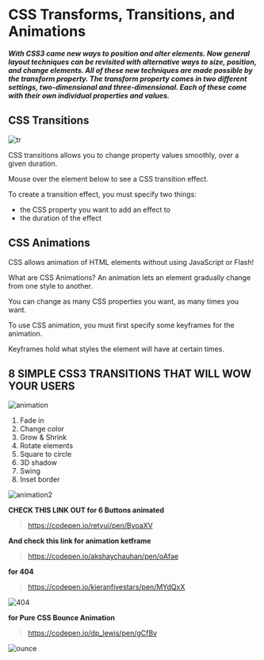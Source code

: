 # CSS Transforms, Transitions, and Animations

***With CSS3 came new ways to position and alter elements. Now general layout techniques can be revisited with alternative ways to size, position, and change elements. All of these new techniques are made possible by the transform property. The transform property comes in two different settings, two-dimensional and three-dimensional. Each of these come with their own individual properties and values.***



## CSS Transitions
![tr](https://i.pinimg.com/originals/34/9f/b6/349fb611022ec7f6176d26321fce0011.gif)


CSS transitions allows you to change property values smoothly, over a given duration.

 Mouse over the element below to see a CSS transition effect.

 To create a transition effect, you must specify two things: 
 * the CSS property you want to add an effect to 
 * the duration of the effect

 ## CSS Animations
CSS allows animation of HTML elements without using JavaScript or Flash!

What are CSS Animations?
An animation lets an element gradually change from one style to another.

You can change as many CSS properties you want, as many times you want.

To use CSS animation, you must first specify some keyframes for the animation.

Keyframes hold what styles the element will have at certain times.

## 8 SIMPLE CSS3 TRANSITIONS THAT WILL WOW YOUR USERS

![animation](https://codemyui.com/wp-content/uploads/2016/09/a-set-of-animated-css-spinners.gif)

1. Fade in
2. Change color
3. Grow & Shrink
4. Rotate elements
5. Square to circle
6. 3D shadow
7. Swing
8. Inset border

![animation2](https://miro.medium.com/max/858/1*-IvJVQWGu66RwuxXjUVNrg.gif)


**CHECK THIS LINK OUT for 6 Buttons animated** 
> https://codepen.io/retyui/pen/ByoaXV



**And check this link for animation ketframe**
> https://codepen.io/akshaychauhan/pen/oAfae

**for 404**
> https://codepen.io/kieranfivestars/pen/MYdQxX

![404](https://media3.giphy.com/media/hS42TuYYnANLFR9IRQ/giphy.gif)

**for Pure CSS Bounce Animation**
> https://codepen.io/dp_lewis/pen/gCfBv

![ounce](https://i.pinimg.com/originals/ae/a8/2a/aea82a19e2d2c3b67a080a059adcf463.gif)
